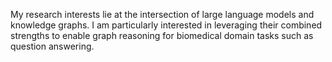 My research interests lie at the intersection of large language models and knowledge graphs. I am particularly interested in leveraging their combined strengths to enable graph reasoning for biomedical domain tasks such as question answering.
